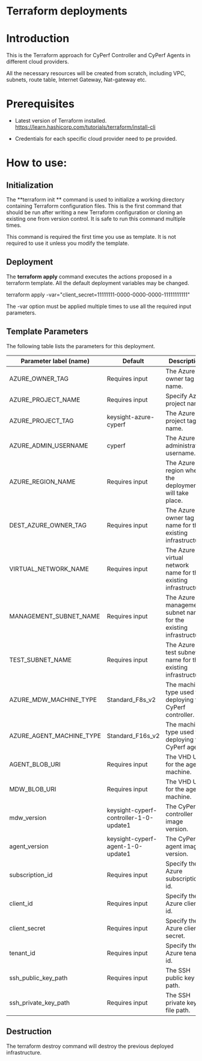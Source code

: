 # Terraform deployments

# Introduction

This is the Terraform approach for CyPerf Controller and CyPerf Agents in different cloud providers.

All the necessary resources will be created from scratch, including VPC, subnets, route table, Internet Gateway, Nat-gateway etc.

# Prerequisites

- Latest version of Terraform installed. https://learn.hashicorp.com/tutorials/terraform/install-cli

- Credentials for each specific cloud provider need to pe provided.

# How to use:

## Initialization

The  **terraform init ** command is used to initialize a working directory containing Terraform configuration files. This is the first command that should be run after writing a new Terraform configuration or cloning an existing one from version control. It is safe to run this command multiple times.

This command is required the first time you use as template. It is not required to use it unless you modify the template.

## Deployment

The  **terraform apply**  command executes the actions proposed in a terraform template. All the default deployment variables may be changed.

terraform apply -var=&quot;client\_secret=11111111-0000-0000-0000-11111111111&quot;

The -var option must be applied multiple times to use all the required input parameters.

## Template Parameters

The following table lists the parameters for this deployment.

| **Parameter label (name)**                  | **Default**            | **Description**  |
| ----------------------- | ----------------- | ----- |
| AZURE_OWNER_TAG | Requires input | The Azure owner tag name. |
| AZURE_PROJECT_NAME     | Requires input   | Specify Azure project name. |
| AZURE_PROJECT_TAG | keysight-azure-cyperf |The Azure project tag name. |
| AZURE_ADMIN_USERNAME  | cyperf | The Azure administrator username. |
| AZURE_REGION_NAME      | Requires input       | The Azure region where the deployment will take place. |
| DEST_AZURE_OWNER_TAG | Requires input | The Azure owner tag name for the existing infrastructure. |
| VIRTUAL_NETWORK_NAME | Requires input | The Azure virtual network name for the existing infrastructure. |
| MANAGEMENT_SUBNET_NAME | Requires input | The Azure management subnet name for the existing infrastructure. |
| TEST_SUBNET_NAME | Requires input | The Azure test subnet name for the existing infrastructure. |
| AZURE_MDW_MACHINE_TYPE | Standard_F8s_v2 | The machine type used for deploying the CyPerf controller. |
| AZURE_AGENT_MACHINE_TYPE   | Standard_F16s_v2   | The machine type used for deploying the CyPerf agent. |
| AGENT_BLOB_URI   | Requires input   | The VHD URL for the agent machine. |
| MDW_BLOB_URI   | Requires input   | The VHD URL for the agent machine. |
| mdw_version   | keysight-cyperf-controller-1-0-update1         | The  CyPerf controller image version. |
| agent_version   | keysight-cyperf-agent-1-0-update1            | The  CyPerf agent image version. |
| subscription_id     | Requires input   | Specify the Azure subscription id.    |
| client_id       | Requires input   | Specify the Azure client id.   |
| client_secret     | Requires input     | Specify the Azure client secret.   |
| tenant_id       | Requires input    | Specify the Azure tenant id.   |
| ssh_public_key_path       | Requires input    | The SSH public key file path.   |
| ssh_private_key_path       | Requires input    | The SSH private key file path.   |

## Destruction

The terraform destroy command will destroy the previous deployed infrastructure.